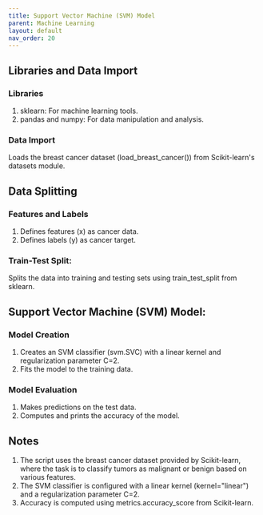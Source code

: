 ```yaml
---
title: Support Vector Machine (SVM) Model
parent: Machine Learning
layout: default
nav_order: 20
---
```


## Libraries and Data Import

### Libraries
1. sklearn: For machine learning tools. 
2. pandas and numpy: For data manipulation and analysis.

### Data Import
Loads the breast cancer dataset (load_breast_cancer()) from Scikit-learn's datasets module.

## Data Splitting

### Features and Labels
1. Defines features (x) as cancer data. 
2. Defines labels (y) as cancer target.

### Train-Test Split:
Splits the data into training and testing sets using train_test_split from sklearn.

## Support Vector Machine (SVM) Model:

### Model Creation
1. Creates an SVM classifier (svm.SVC) with a linear kernel and regularization parameter C=2.
2. Fits the model to the training data.

### Model Evaluation
1. Makes predictions on the test data. 
2. Computes and prints the accuracy of the model.

## Notes
1. The script uses the breast cancer dataset provided by Scikit-learn, where the task is to classify tumors as malignant or benign based on various features. 
2. The SVM classifier is configured with a linear kernel (kernel="linear") and a regularization parameter C=2. 
3. Accuracy is computed using metrics.accuracy_score from Scikit-learn.